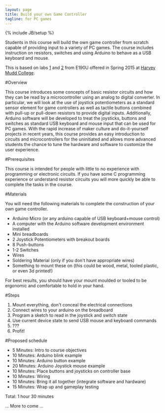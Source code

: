 ```yaml
---
layout: page
title: Build your own Game Controller
tagline: for PC games
---
```

{% include JB/setup %}

Students in this course will build the own game controller from
scratch capable of providing input to a variety of PC games. The
course includes instruction on resistors, switches and using Arduino
to behave as a USB keyboard and mouse.

This is based on labs [1](http://pages.hmc.edu/jspjut/class/s2015/e190u/lab/lab1.html) and 
[2](http://pages.hmc.edu/jspjut/class/s2015/e190u/lab/lab2.html) 
from E190U offered in Spring 2015 at [Harvey Mudd College](http://www.hmc.edu).

#Overview

This course introduces some concepts of basic resistor circuits and
how they can be read by a microcontroller using an analog to digital
converter. 
In particular, we will look at the use of joystick potentiometers as a
standard sensor element for game controllers as well as tactile
buttons combined with pull-up or pull-down resistors to provide
digital inputs.
Additionally, Arduino software will be developed to treat the
joysticks, buttons and switches as standard USB keyboard and mouse
input that can be used for PC games.
With the rapid increase of maker culture and do-it-yourself projects
in recent years, this course provides an easy introduction to circuits
and microcontrollers for the uninitiated and allows more advanced
students the chance to tune the hardware and software to customize the
user experience.

#Prerequisites

This course is intended for people with little to no experience with
programming or electronic circuits.
If you have some C programming experience or understand resistor
circuits you will more quickly be able to complete the tasks in the
course.

#Materials

You will need the following materials to complete the construction of
your own game controller.

* Arduino Micro (or any arduino capable of USB keyboard+mouse control)
* A computer with the Arduino software development environment installed
* Mini breadboards
* 2 Joystick Potentiometers with breakout boards
* 8 Push-buttons
* 1-2 Switches
* Wires
* Soldering Material (only if you don't have appropriate wires)
* Something to mount these on (this could be wood, metal, tooled plastic, or even 3d printed!)

For best results, you should have your mount moulded or tooled to be
ergonomic and comfortable to hold in your hand.

#Steps

1. Mount everything, don't conceal the electrical connections
2. Connect wires to your arduino on the breadboard
3. Program a sketch to read in the joystick and switch state
4. Use current device state to send USB mouse and keyboard commands
5. ???
6. Profit!

#Proposed schedule

* 5 Minutes: Intro to course objectives
* 10 Minutes: Arduino blink example
* 10 Minutes: Arduino button example
* 20 Minutes: Arduino Joystick mouse example
* 10 Minutes: Place buttons and joysticks on controller base
* 10 Minutes: Wiring
* 10 Minutes: Bring it all together (integrate software and hardware)
* 15 Minutes: Wrap up and gameplay testing

Total: 1 hour 30 minutes

... More to come ...
